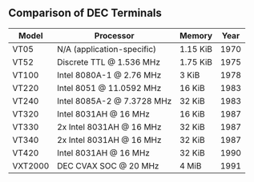 Comparison of DEC Terminals
--------------------------------------------------------------------------------

| Model   | Processor                      | Memory   | Year |
|---------|--------------------------------|----------|------|
| VT05    |    N/A (application-specific)  | 1.15 KiB | 1970 |
| VT52    |    Discrete TTL  @ 1.536   MHz | 1.75 KiB | 1975 |
| VT100   |    Intel 8080A-1 @ 2.76    MHz | 3    KiB | 1978 |
| VT220   |    Intel 8051    @ 11.0592 MHz | 16   KiB | 1983 |
| VT240   |    Intel 8085A-2 @ 7.3728  MHz | 32   KiB | 1983 |
| VT320   |    Intel 8031AH  @ 16      MHz | 16   KiB | 1987 |
| VT330   | 2x Intel 8031AH  @ 16      MHz | 32   KiB | 1987 |
| VT340   | 2x Intel 8031AH  @ 16      MHz | 32   KiB | 1987 |
| VT420   |    Intel 8031AH  @ 16      MHz | 32   KiB | 1990 |
| VXT2000 |    DEC CVAX SOC  @ 20      MHz | 4    MiB | 1991 |
